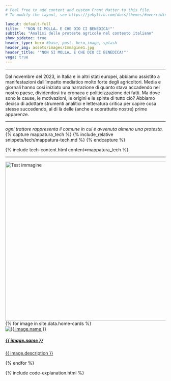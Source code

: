 ```yaml
---
# Feel free to add content and custom Front Matter to this file.
# To modify the layout, see https://jekyllrb.com/docs/themes/#overriding-theme-defaults

layout: default-full
title:  '"NON SI MOLLA… E CHE DIO CI BENEDICA!"'
subtitle: "Analisi delle proteste agricole nel contesto italiano"
show_sidetoc: true
header_type: hero #base, post, hero,image, splash
header_img: assets/images/Immagine1.jpg
header_title: '"NON SI MOLLA… E CHE DIO CI BENEDICA!"'
vega: true
---
```



<div class="container py-3">
    <div class="row">
        <div class="col-md-3 col-md-offset-3">
        </div>
        <div class="col-md-6">
            <hr>
            <p>Dal novembre del 2023, in Italia e in altri stati europei, abbiamo assistito a manifestazioni dall’impatto mediatico molto forte degli agricoltori. Media e giornali hanno così iniziato una narrazione di quanto stava accadendo nel nostro paese, dividendosi tra cronaca e politicizzazione dei fatti.
Ma dove sono le cause, le motivazioni, le origini e le spinte di tutto ciò?
Abbiamo deciso di adottare strumenti analitici e letteratura critica per capire cosa stesse succedendo, al di là delle (anche e soprattutto nostre) prime apparenze.</p>
            <hr>
        </div>
    </div>
</div>

<div class="container py-3">
    <div class="row">
        <div class="col-md-2 col-md-offset-3">
        </div>
        <div class="col-md-6">
                <vegachart schema-url="{{site.baseurl}}/assets/charts/chart_trattori.json" style="width: 100%"></vegachart>
        </div>
    </div>
</div>

<div class="container py-3">
    <div class="row">
        <div class="col-md-3 col-md-offset-3">
        </div>
        <div class="col-md-6">
            <em> ogni trattore rappresenta il comune in cui è avvenuta almeno una protesta.
            </em>
        </div>
    </div>
</div>

<div class="container py-3">
    <div class="row">
        <div class="col-md-3 col-md-offset-3">
        </div>
        <div class="col-md-6">
{% capture mappatura_tech %}
{% include_relative snippets/tech/mappatura-tech.md %}
{% endcapture %}

{% include tech-content.html content=mappatura_tech %}
            <br>
            <hr>
        </div>
    </div>
</div>

<img src="{{site.baseurl}}/assets/images/LUC_GIF_TUSCANY.gif" width="700" height="500" alt="Test immagine">

<div class="row pb-5">
    <div class="col-md-12 col-sm-12">
        <div class="card-container">
            {% for image in site.data.home-cards %}
            <div class="card" style="width: 18rem;">
                    <a href="{{site.baseurl}}{{ image.path}}">
                    <div class="card-img"  ><img src="{{site.baseurl}}{{ image.url}}" class="card-img-top" alt="{{ image.name }}">
                    </div>
                    <div class="card-body">
                        <h5 class="card-title">{{ image.name }}</h5>
                        <p class="card-text">{{ image.description }}</p>
                    </div>
                    </a>    
            </div>
            {% endfor %}
        </div>
    </div>
</div>

<!--
<div class="container py-3 mb-0 bg-color-full bg-color">
    <div class="row">
        <div class="col-md-3 col-md-offset-3">
        </div>
        <div class="col-md-6">
            <p>Prima di affrontare la realizzazione del sito è necessario installare Jekyll</p>
            <a href="{{site.baseurl}}/installation" class="btn btn-info" role="button">Installazione di Jeykll</a>
        </div>
    </div>
</div>
-->

{% include code-explanation.html %}
